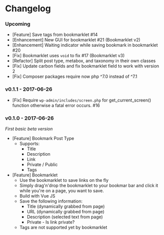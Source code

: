 # Changelog

### Upcoming

* [Feature] Save tags from bookmarklet #14
* [Enhancement] New GUI for bookmarklet #21 (Bookmarklet v2)
* [Enhancement] Waiting indicator while saving bookmark in bookmarklet #20
* [Fix] Bookmarklet uses `void` to fix #17 (Bookmarklet v3)
* [Refactor] Split post type, metabox, and taxonomy in their own classes
* [Fix] Update carbon fields and fix bookmarklet field to work with version 2
* [Fix] Composer packages require now php ^7.0 instead of ^7.1

### v0.1.1 - 2017-06-26

* [Fix] Require `wp-admin/includes/screen.php` for get_current_screen() function otherwise a fatal error occurs. #16

### v0.1.0 - 2017-06-26

*First basic beta version*

* [Feature] Bookmark Post Type
	* Supports:
		* Title
		* Description
		* Link
		* Private / Public
		* Tags
* [Feature] Bookmarklet
	* Use the bookmarklet to save links on the fly
	* Simply drag'n'drop the bookmarklet to your bookmar bar and click it while you're on a page, you want to save.
	* Build with Vue JS
	* Save the following information:
		* Title (dynamically grabbed from page)
		* URL (dynamically grabbed from page)
		* Description (selected text from page)
		* Private - Is link private?
	* Tags are not supported yet by bookmarklet
